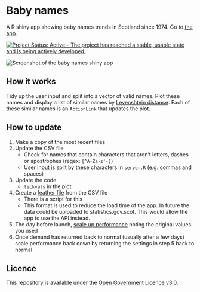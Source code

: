 Baby names
================

A R shiny app showing baby names trends in Scotland since 1974. Go to
[the app](https://scotland.shinyapps.io/nrs-baby-names/).

[![Project Status: Active – The project has reached a stable, usable
state and is being actively
developed.](https://www.repostatus.org/badges/latest/active.svg)](https://www.repostatus.org/#active)

![Screenshot of the baby names shiny
app](https://github.com/DataScienceScotland/baby_names/blob/master/Screenshot.png)

## How it works

Tidy up the user input and split into a vector of valid names. Plot
these names and display a list of similar names by [Levenshtein
distance](https://en.wikipedia.org/wiki/Levenshtein_distance). Each of
these similar names is an `ActionLink` that updates the plot.

## How to update

1.  Make a copy of the most recent files
2.  Update the CSV file
      - Check for names that contain characters that aren’t letters,
        dashes or apostrophes (regex: `[^A-Za-z'-]`)
      - User input is split by these characters in `server.R`
        (e.g. commas and spaces)
3.  Update the code
      - `tickvals` in the plot
4.  Create a [feather
    file](https://blog.rstudio.com/2016/03/29/feather/) from the CSV
    file
      - There is a script for this
      - This format is used to reduce the load time of the app. In
        future the data could be uploaded to statistics.gov.scot. This
        would allow the app to use the API instead.
5. The day before launch, [scale up performance](https://www.rstudio.com/products/shinyapps/shinyapps-io-performance-tuning/) noting the original values you used
6. Once demand has returned back to normal (usually after a few days) scale performance back down by returning the settings in step 5 back to normal

## Licence

This repository is available under the [Open Government Licence
v3.0](https://www.nationalarchives.gov.uk/doc/open-government-licence/version/3/).
